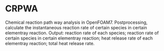 # CRPWA
Chemical reaction path way analysis in OpenFOAM7.
Postprocessing, calculate the instantaneous reaction rate of certain species in certain elementray reaction.
Output:
reaction rate of each species;
reaction rate of certain species in certain elementray reaction;
heat release rate of each elementray reaction;
total heat release rate.
